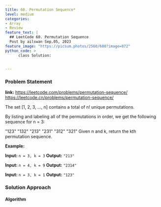 ```yaml
---
title: 60. Permutation Sequence*
level: medium
categories:
- Array
- Review
feature_text: |
  ## LeetCode 60. Permutation Sequence
  Post by ailswan Sep.05, 2023
feature_image: "https://picsum.photos/2560/600?image=872"
python_code: >
      class Solution:
  
        
---
```


### Problem Statement
**link:**
https://leetcode.com/problems/permutation-sequence/
https://leetcode.cn/problems/permutation-sequence/

The set [1, 2, 3, ..., n] contains a total of n! unique permutations.

By listing and labeling all of the permutations in order, we get the following sequence for n = 3:

"123"
"132"
"213"
"231"
"312"
"321"
Given n and k, return the kth permutation sequence.

**Example:**

**Input:** `n = 3, k = 3`
**Output:** `"213"`

**Input:** `n = 4, k = 9`
**Output:** `"2314"`

**Input:** `n = 3, k = 1`
**Output:** `"123"`


### Solution Approach

 

#### Algorithm
 
